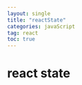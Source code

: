 ```yaml
---
layout: single
title: "reactState"
categories: javaScript
tag: react
toc: true
---
```


# react state

